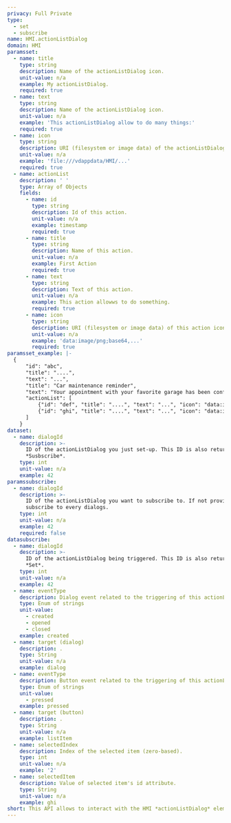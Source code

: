 ```yaml
---
privacy: Full Private
type:
  - set
  - subscribe
name: HMI.actionListDialog
domain: HMI
paramsset:
  - name: title
    type: string
    description: Name of the actionListDialog icon.
    unit-value: n/a
    example: My actionListDialog.
    required: true
  - name: text
    type: string
    description: Name of the actionListDialog icon.
    unit-value: n/a
    example: 'This actionListDialog allow to do many things:'
    required: true
  - name: icon
    type: string
    description: URI (filesystem or image data) of the actionListDialog icon.
    unit-value: n/a
    example: 'file:///vdappdata/HMI/...'
    required: true
  - name: actionList
    description: ' '
    type: Array of Objects
    fields:
      - name: id
        type: string
        description: Id of this action.
        unit-value: n/a
        example: timestamp
        required: true
      - name: title
        type: string
        description: Name of this action.
        unit-value: n/a
        example: First Action
        required: true
      - name: text
        type: string
        description: Text of this action.
        unit-value: n/a
        example: This action allowws to do something.
        required: true
      - name: icon
        type: string
        description: URI (filesystem or image data) of this action icon.
        unit-value: n/a
        example: 'data:image/png;base64,...'
        required: true
paramsset_example: |-
  {
      "id": "abc",
      "title": "....",
      "text": "...",
      "title": "Car maintenance reminder",
      "text": "Your appointment with your favorite garage has been confirmed.",
      "actionList": [
          {"id": "def", "title": "....", "text": "...", "icon": "data:image/png;base64,..."},
          {"id": "ghi", "title": "....", "text": "...", "icon": "data:image/png;base64,..."},
      ]
    }
dataset:
  - name: dialogId
    description: >-
      ID of the actionListDialog you just set-up. This ID is also returned in
      *Susbscribe*.
    type: int
    unit-value: n/a
    example: 42
paramssubscribe:
  - name: dialogId
    description: >-
      ID of the actionListDialog you want to subscribe to. If not provided will
      subscribe to every dialogs.
    type: int
    unit-value: n/a
    example: 42
    required: false
datasubscribe:
  - name: dialogId
    description: >-
      ID of the actionListDialog being triggered. This ID is also returned in
      *Set*.
    type: int
    unit-value: n/a
    example: 42
  - name: eventType
    description: Dialog event related to the triggering of this actionListDialog.
    type: Enum of strings
    unit-value:
      - created
      - opened
      - closed
    example: created
  - name: target (dialog)
    description: .
    type: String
    unit-value: n/a
    example: dialog
  - name: eventType
    description: Button event related to the triggering of this actionListDialog.
    type: Enum of strings
    unit-value:
      - pressed
    example: pressed
  - name: target (button)
    description: .
    type: String
    unit-value: n/a
    example: listItem
  - name: selectedIndex
    description: Index of the selected item (zero-based).
    type: int
    unit-value: n/a
    example: '2'
  - name: selectedItem
    description: Value of selected item's id attribute.
    type: String
    unit-value: n/a
    example: ghi
short: This API allows to interact with the HMI *actionListDialog* element.
---
```


<!-- <img src="{{site.baseurl}}/assets/images/webportal-v2-toast.png" alt="webportal-v2-toast" style="width: 400px"> -->

